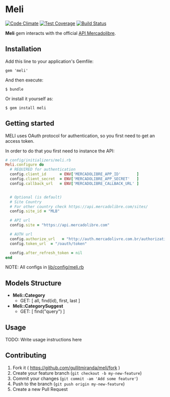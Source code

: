 # Meli
[![Code Climate](https://codeclimate.com/github/gullitmiranda/meli.png)](https://codeclimate.com/github/gullitmiranda/meli)
[![Test Coverage](https://codeclimate.com/github/gullitmiranda/meli/coverage.png)](https://codeclimate.com/github/gullitmiranda/meli)
[![Build Status](https://travis-ci.org/gullitmiranda/meli.svg?branch=master)](https://travis-ci.org/gullitmiranda/meli)



__Meli__ gem interacts with the official [API Mercadolibre](https://api.mercadolibre.com).


## Installation

Add this line to your application's Gemfile:

    gem 'meli'

And then execute:

    $ bundle

Or install it yourself as:

    $ gem install meli

## Getting started

MELI uses OAuth protocol for authentication, so you first need to get an access token.

In order to do that you first need to instance the API:

```ruby
# config/initializers/meli.rb
Meli.configure do
  # REQUIRED for authentication
  config.client_id      = ENV['MERCADOLIBRE_APP_ID'       ]
  config.client_secret  = ENV['MERCADOLIBRE_APP_SECRET'   ]
  config.callback_url   = ENV['MERCADOLIBRE_CALLBACK_URL' ]


  # Optional (is default)
  # Site Country
  # For other country check https://api.mercadolibre.com/sites/
  config.site_id = "MLB"

  # API url
  config.site = "https://api.mercadolibre.com"

  # AUTH url
  config.authorize_url   = "http://auth.mercadolivre.com.br/authorization"
  config.token_url  = "/oauth/token"

  config.after_refresh_token = nil
end
```

NOTE: All configs in [lib/config/meli.rb]( https://github.com/gullitmiranda/meli/blob/master/lib/config/meli.rb )

## Models Structure

  - __Meli::Category__ 
    - GET: [ all, find(id), first, last ]
  - __Meli::CategorySuggest__
    - GET: [ find("query") ]

## Usage

TODO: Write usage instructions here

## Contributing

1. Fork it ( https://github.com/gullitmiranda/meli/fork )
2. Create your feature branch (`git checkout -b my-new-feature`)
3. Commit your changes (`git commit -am 'Add some feature'`)
4. Push to the branch (`git push origin my-new-feature`)
5. Create a new Pull Request
